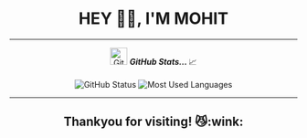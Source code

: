 <h1 align="center"> HEY 👋🏻, I'M MOHIT</h1>











<a href="https://github.com/mohitkumarsingh119">
  
</a>

---

<p align="center">
<img src="https://media.giphy.com/media/VgCDAzcKvsR6OM0uWg/giphy.gif" width="30px" alt="GitHub-Status"/>&nbsp;<i><b>GitHub Stats... </b></i>📈<br><br>
<img src="https://github-readme-stats.vercel.app/api?username=mohitkumarsingh119&count_private=true&show_icons=true&theme=radical" alt="GitHub Status"/>
<img src = "https://github-readme-stats.vercel.app/api/top-langs/?username=mohitkumarsingh119&show_icons=true&layout=compact&theme=radical" alt="Most Used Languages">
</p>

---

[linkedin]: https://www.linkedin.com/in/mohitsingh21/
[gmail]: mohitkumatrsingh275@gmail.com


<h2 align="center">Thankyou for visiting! 😼:wink:</h2>
